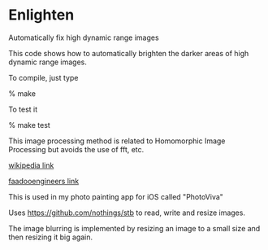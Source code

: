 # Enlighten
Automatically fix high dynamic range images

This code shows how to automatically brighten the darker areas of high dynamic range images.

To compile, just type 

% make

To test it 

% make test

This image processing method is related to Homomorphic Image Processing but avoids the use of fft, etc.

[wikipedia link](https://en.wikipedia.org/wiki/Homomorphic_filtering#Image_enhancement)

[faadooengineers link](http://www.faadooengineers.com/online-study/post/ece/digital-image-processing/1123/homomorphic-filtering)

This is used in my photo painting app for iOS called "PhotoViva"

Uses https://github.com/nothings/stb to read, write and resize images.

The image blurring is implemented by resizing an image to a small size and then resizing it big again.

